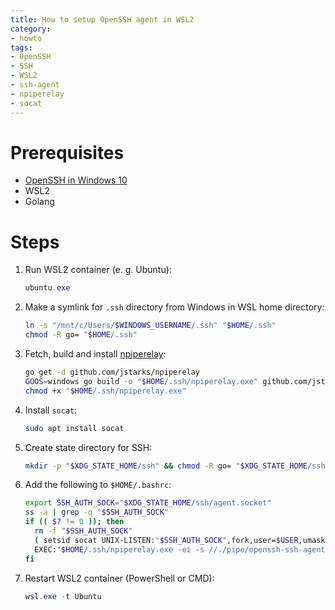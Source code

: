 ```yaml
---
title: How to setup OpenSSH agent in WSL2
category:
- howto
tags:
- OpenSSH
- SSH
- WSL2
- ssh-agent
- npiperelay
- socat
---
```

# Prerequisites
- [OpenSSH in Windows 10](/notes/openssh_windows10)
- WSL2
- Golang

# Steps
1. Run WSL2 container (e. g. Ubuntu):
    ```powershell
    ubuntu.exe
    ```
2. Make a symlink for `.ssh` directory from Windows in WSL home directory:
    ```bash
    ln -s "/mnt/c/Users/$WINDOWS_USERNAME/.ssh" "$HOME/.ssh"
    chmod -R go= "$HOME/.ssh"
    ```
3. Fetch, build and install [npiperelay]:
    ```bash
    go get -d github.com/jstarks/npiperelay
    GOOS=windows go build -o "$HOME/.ssh/npiperelay.exe" github.com/jstarks/npiperelay
    chmod +x "$HOME/.ssh/npiperelay.exe"
    ```
4. Install `socat`:
    ```bash
    sudo apt install socat
    ```
5. Create state directory for SSH:
    ```bash
    mkdir -p "$XDG_STATE_HOME/ssh" && chmod -R go= "$XDG_STATE_HOME/ssh"
    ```
6. Add the following to `$HOME/.bashrc`:
    ```bash
    export SSH_AUTH_SOCK="$XDG_STATE_HOME/ssh/agent.socket"
    ss -a | grep -q "$SSH_AUTH_SOCK"
    if (( $? != 0 )); then
      rm -f "$SSH_AUTH_SOCK"
      ( setsid socat UNIX-LISTEN:"$SSH_AUTH_SOCK",fork,user=$USER,umask=077 \
      EXEC:"$HOME/.ssh/npiperelay.exe -ei -s //./pipe/openssh-ssh-agent",nofork & ) >/dev/null 2>&1
    fi
    ```
7. Restart WSL2 container (PowerShell or CMD):
    ```powershell
    wsl.exe -t Ubuntu
    ```

[npiperelay]: https://github.com/jstarks/npiperelay "jstarks/npiperelay — GitHub"
